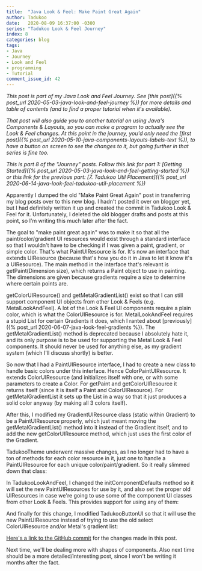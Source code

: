 ```yaml
---
title:  "Java Look & Feel: Make Paint Great Again"
author: Tadukoo
date:   2020-08-09 16:37:00 -0300
series: "Tadukoo Look & Feel Journey"
index: 8
categories: blog
tags: 
- Java
- Journey
- Look and Feel
- programming
- Tutorial
comment_issue_id: 42
---
```

*This post is part of my Java Look and Feel Journey. See [this post]({% post_url 2020-05-03-java-look-and-feel-journey %}) for more details and table of contents (and to find a proper tutorial when it's available).*

*That post will also guide you to another tutorial on using Java's Components & Layouts, so you can make a program to actually see the Look & Feel changes. At this point in the journey, you'd only need the 
[first post]({% post_url 2020-05-10-java-components-layouts-labels-text %}), to have a button on screen to see the changes to it, but going further in that series is fine too.*

*This is part 8 of the "Journey" posts. Follow this link for part 1: [Getting Started]({% post_url 2020-05-03-java-look-and-feel-getting-started %}) or this link for the previous part: 
[7. Tadukoo Util Placement]({% post_url 2020-06-14-java-look-feel-tadukoo-util-placement %})*

Apparently I dumped the old "Make Paint Great Again" post in transferring my blog posts over to this new blog. I hadn't posted it over on blogger yet, but I had definitely written it up and created the commit in 
Tadukoo Look & Feel for it. Unfortunately, I deleted the old blogger drafts and posts at this point, so I'm writing this much later after the fact.

The goal to "make paint great again" was to make it so that all the paint/color/gradient UI resources would exist through a standard interface so that I wouldn't have to be checking if I was given a paint, gradient, 
or simple color. That's what PaintUIResource is for. It's now an interface that extends UIResource (because that's how you do it in Java to let it know it's a UIResource). The main method in the interface that's 
relevant is getPaint(Dimension size), which returns a Paint object to use in painting. The dimensions are given because gradients require a size to determine where certain points are.

<script src="https://gist.github.com/Tadukoo/8b8612ceca3530bfabf0b54abde2497d.js"></script>

getColorUIResource() and getMetalGradientList() exist so that I can still support component UI objects from other Look & Feels (e.g. MetalLookAndFeel). A lot of the Look & Feel UI components require a plain color, 
which is what the ColorUIResource is for. MetalLookAndFeel requires a stupid List<Object> for certain Gradients it does, which I ranted about [previously]({% post_url 2020-06-07-java-look-feel-gradients %}). The 
getMetalGradientList() method is deprecated because I absolutely hate it, and its only purpose is to be used for supporting the Metal Look & Feel components. It should never be used for anything else, as my 
gradient system (which I'll discuss shortly) is better.

So now that I had a PaintUIResource interface, I had to create a new class to handle basic colors under this interface. Hence ColorPaintUIResource. It extends ColorUIResource (and initializes itself with one, or 
with some parameters to create a Color. For getPaint and getColorUIResource it returns itself (since it is itself a Paint and ColorUIResource). For getMetalGradientList it sets up the List<Object> in a way so 
that it just produces a solid color anyway (by making all 3 colors itself).

<script src="https://gist.github.com/Tadukoo/c889941972b24714fd66c4a56f1eba42.js"></script>

After this, I modified my GradientUIResource class (static within Gradient) to be a PaintUIResource properly, which just meant moving the getMetalGradientList() method into it instead of the Gradient itself, and 
to add the new getColorUIResource method, which just uses the first color of the Gradient.

<script src="https://gist.github.com/Tadukoo/2159847b15659722fcfd4da841542332.js"></script>

TadukooTheme underwent massive changes, as I no longer had to have a ton of methods for each color resource in it, just one to handle a PaintUIResource for each unique color/paint/gradient. So it really slimmed 
down that class:

<script src="https://gist.github.com/Tadukoo/1fa1ca4298fcb9cfd675695923b8818f.js"></script>

In TadukooLookAndFeel, I changed the initComponentDefaults method so it will set the new PaintUIResources for use by it, and also set the proper old UIResources in case we're going to use some of the component 
UI classes from other Look & Feels. This provides support for using any of them:

<script src="https://gist.github.com/Tadukoo/d4f65d06d9fb4767ee1aa075ae4ab35c.js"></script>

And finally for this change, I modified TadukooButtonUI so that it will use the new PaintUIResource instead of trying to use the old select ColorUIResource and/or Metal's gradient list:

<script src="https://gist.github.com/Tadukoo/960aea7a7c882b3c8d2bb4d2b91a8fb8.js"></script>

[Here's a link to the GitHub commit](https://github.com/Tadukoo/TadukooUtil/commit/1b6a7996b0c80da661a4802ade30f829f7ad13fc) for the changes made in this post.

Next time, we'll be dealing more with shapes of components. Also next time should be a more detailed/interesting post, since I won't be writing it months after the fact.
